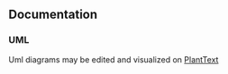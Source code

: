 ## Documentation

### UML

Uml diagrams may be edited and visualized on [PlantText](https://www.planttext.com/)
